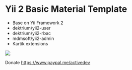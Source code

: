 Yii 2 Basic Material Template
============================
- Base on Yii Framework 2
- dektrium/yii2-user
- dektrium/yii2-rbac
- mdmsoft/yii2-admin
- Kartik extensions

[![](https://www.paypalobjects.com/en_US/i/btn/btn_donateCC_LG.gif)](https://www.paypal.com/cgi-bin/webscr?cmd=_s-xclick&hosted_button_id=VMHSMGG72FUXW)

Donate https://www.paypal.me/activedev
